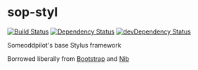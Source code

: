 sop-styl
========

[![Build Status](https://travis-ci.org/alexsomeoddpilot/sop-styl.svg?branch=master)](https://travis-ci.org/alexsomeoddpilot/sop-styl)
[![Dependency Status](https://david-dm.org/alexsomeoddpilot/sop-styl.svg)](https://david-dm.org/alexsomeoddpilot/sop-styl)
[![devDependency Status](https://david-dm.org/alexsomeoddpilot/sop-styl/dev-status.svg)](https://david-dm.org/alexsomeoddpilot/sop-styl#info=devDependencies)

Someoddpilot's base Stylus framework

Borrowed liberally from [Bootstrap](http://getbootstrap.com) and [Nib](https://github.com/tj/nib)
